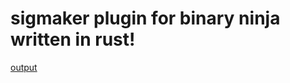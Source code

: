 # sigmaker plugin for binary ninja written in rust!

[output](https://user-images.githubusercontent.com/59620169/173775264-aa194fc8-b64b-4455-bd78-e3397dcc7e02.gif)
